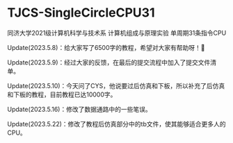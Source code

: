 # TJCS-SingleCircleCPU31
同济大学2021级计算机科学与技术系 计算机组成与原理实验 单周期31条指令CPU



Update(2023.5.8)：给大家写了6500字的教程，希望对大家有帮助呀！🥳



Update(2023.5.9)：经过大家的反馈，在最后的提交流程中加入了提交文件清单。



Update(2023.5.10)：今天问了CYS，他说要过后仿真和下板，所以补充了后仿真和下板的教程，目前教程已达10000字。



Update(2023.5.16)：修改了数据通路中的一些笔误。



Update(2023.5.22)：修改了教程后仿真部分中的tb文件，使其能够适合更多人的CPU。

